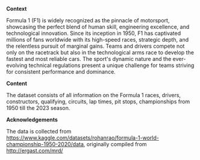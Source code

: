 **Context**

Formula 1 (F1) is widely recognized as the pinnacle of motorsport, showcasing the perfect blend of human skill, engineering excellence, and technological innovation. Since its inception in 1950, F1 has captivated millions of fans worldwide with its high-speed races, strategic depth, and the relentless pursuit of marginal gains. Teams and drivers compete not only on the racetrack but also in the technological arms race to develop the fastest and most reliable cars. The sport's dynamic nature and the ever-evolving technical regulations present a unique challenge for teams striving for consistent performance and dominance.

**Content**

The dataset consists of all information on the Formula 1 races, drivers, constructors, qualifying, circuits, lap times, pit stops, championships from 1950 till the 2023 season.

**Acknowledgements**

The data is collected from https://www.kaggle.com/datasets/rohanrao/formula-1-world-championship-1950-2020/data, originally compiled from http://ergast.com/mrd/
